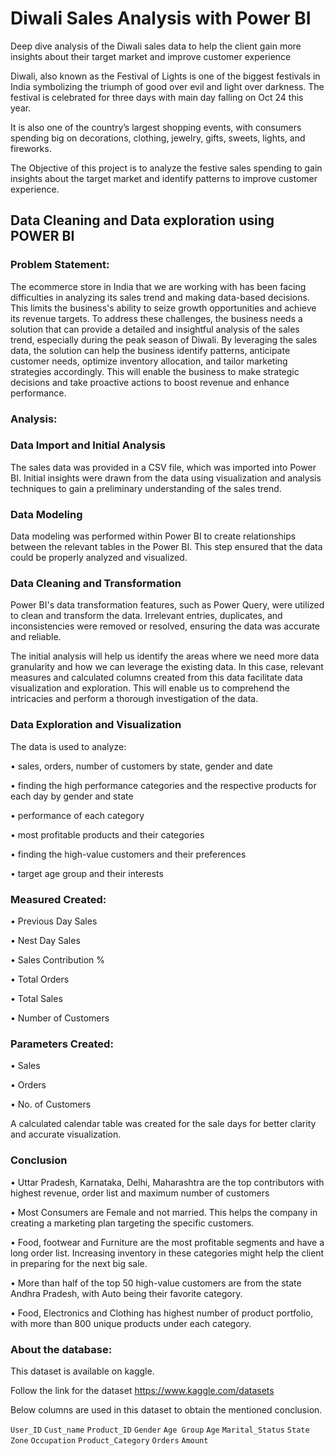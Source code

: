 # Diwali Sales Analysis with Power BI
Deep dive analysis of the Diwali sales data to help the client gain more insights about their target market and improve customer experience

Diwali, also known as the Festival of Lights is one of the biggest festivals in India symbolizing the triumph of good over evil and light over darkness. The festival is celebrated for three days with main day falling on Oct 24 this year.

It is also one of the country’s largest shopping events, with consumers spending big on decorations, clothing, jewelry, gifts, sweets, lights, and fireworks.

The Objective of this project is to analyze the festive sales spending to gain insights about the target market and identify patterns to improve customer experience.

## Data Cleaning and Data exploration using POWER BI
### Problem Statement:

The ecommerce store in India that we are working with has been facing difficulties in analyzing its sales trend and making data-based decisions. This limits the business's ability to seize growth opportunities and achieve its revenue targets. To address these challenges, the business needs a solution that can provide a detailed and insightful analysis of the sales trend, especially during the peak season of Diwali. 
By leveraging the sales data, the solution can help the business identify patterns, anticipate customer needs, optimize inventory allocation, and tailor marketing strategies accordingly. This will enable the business to make strategic decisions and take proactive actions to boost revenue and enhance performance.

### Analysis:
### Data Import and Initial Analysis
The sales data was provided in a CSV file, which was imported into Power BI. Initial insights were drawn from the data using visualization and analysis techniques to gain a preliminary understanding of the sales trend.
### Data Modeling
Data modeling was performed within Power BI to create relationships between the relevant tables in the Power BI. This step ensured that the data could be properly analyzed and visualized.
### Data Cleaning and Transformation
Power BI's data transformation features, such as Power Query, were utilized to clean and transform the data. Irrelevant entries, duplicates, and inconsistencies were removed or resolved, ensuring the data was accurate and reliable.

The initial analysis will help us identify the areas where we need more data granularity and how we can leverage the existing data. In this case, relevant measures and calculated columns created from this data facilitate data visualization and exploration. This will enable us to comprehend the intricacies and perform a thorough investigation of the data.
### Data Exploration and Visualization
The data is used to analyze:

•	sales, orders, number of customers by state, gender and date

•	finding the high performance categories and the respective products for each day by gender and state

•	performance of each category

•	most profitable products and their categories

•	finding the high-value customers and their preferences

•	target age group and their interests

### Measured Created:
•	Previous Day Sales

•	Nest Day Sales

•	Sales Contribution %

•	Total Orders

•	Total Sales

•	Number of Customers

### Parameters Created:

•	Sales

•	Orders

•	No. of Customers

A calculated calendar table was created for the sale days for better clarity and accurate visualization.

### Conclusion

•	Uttar Pradesh, Karnataka, Delhi, Maharashtra are the top contributors with highest revenue, order list and maximum number of customers

•	Most Consumers are Female and not married. This helps the company in creating a marketing plan targeting the specific customers.

•	Food, footwear and Furniture are the most profitable segments and have a long order list. Increasing inventory in these categories might help the client in preparing for the next big sale.

•	More than half of the top 50 high-value customers are from the state Andhra Pradesh, with Auto being their favorite category.

•	Food, Electronics and Clothing has highest number of product portfolio, with more than 800 unique products under each category.

### About the database:

This dataset is available on kaggle.

Follow the link for the dataset https://www.kaggle.com/datasets
 
Below columns are used in this dataset to obtain the mentioned conclusion.

`User_ID`    `Cust_name`	   `Product_ID`	  `Gender`     `Age Group`	    `Age`    `Marital_Status`	    `State`	   `Zone`	   `Occupation`	`Product_Category`	  `Orders`	    `Amount`
